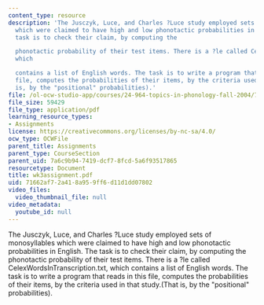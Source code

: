 ```yaml
---
content_type: resource
description: 'The Jusczyk, Luce, and Charles ?Luce study employed sets of monosyllables
  which were claimed to have high and low phonotactic probabilities in English. The
  task is to check their claim, by computing the

  phonotactic probability of their test items. There is a ?le called CelexWordsInTranscription.txt,
  which

  contains a list of English words. The task is to write a program that reads in this
  file, computes the probabilities of their items, by the criteria used in that study.(That
  is, by the "positional" probabilities).'
file: /ol-ocw-studio-app/courses/24-964-topics-in-phonology-fall-2004/71662af72a418a959ff6d11d1dd07802_wk3assignment.pdf
file_size: 59429
file_type: application/pdf
learning_resource_types:
- Assignments
license: https://creativecommons.org/licenses/by-nc-sa/4.0/
ocw_type: OCWFile
parent_title: Assignments
parent_type: CourseSection
parent_uid: 7a6c9b94-7419-dcf7-8fcd-5a6f93517865
resourcetype: Document
title: wk3assignment.pdf
uid: 71662af7-2a41-8a95-9ff6-d11d1dd07802
video_files:
  video_thumbnail_file: null
video_metadata:
  youtube_id: null
---
```

The Jusczyk, Luce, and Charles ?Luce study employed sets of monosyllables which were claimed to have high and low phonotactic probabilities in English. The task is to check their claim, by computing the
phonotactic probability of their test items. There is a ?le called CelexWordsInTranscription.txt, which
contains a list of English words. The task is to write a program that reads in this file, computes the probabilities of their items, by the criteria used in that study.(That is, by the "positional" probabilities).